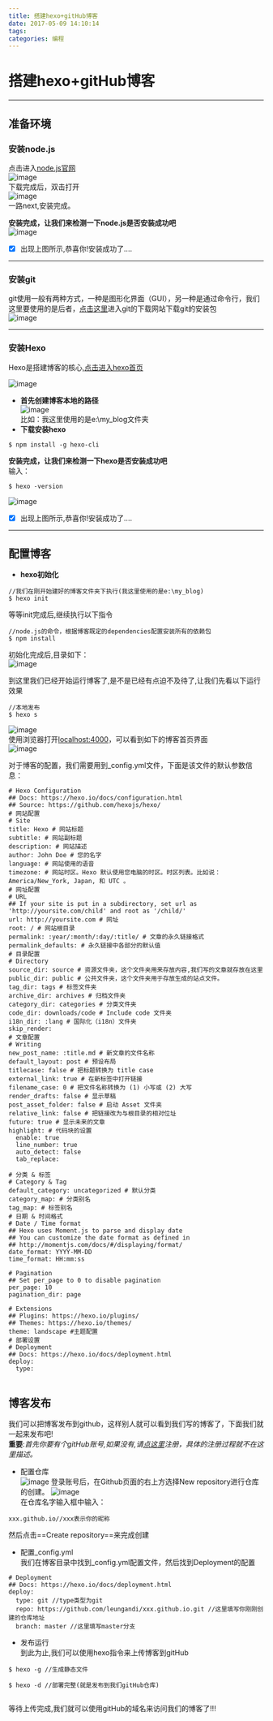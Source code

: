 ```yaml
---
title: 搭建hexo+gitHub博客
date: 2017-05-09 14:10:14
tags:
categories: 编程
---
```



# 搭建hexo+gitHub博客
---
## 准备环境
### 安装node.js
点击进入[node.js官网](https://nodejs.org/en/download/)  
![image](F:\blog教程素材\nodejs\nodejs官网下载.jpg)  
下载完成后，双击打开  
![image](F:\blog教程素材\nodejs\nodejs安装.jpg)  
一路next,安装完成。  

 **安装完成，让我们来检测一下node.js是否安装成功吧**   
![image](F:\blog教程素材\nodejs\nodejs_version.jpg)  
- [x] 出现上图所示,恭喜你!安装成功了....  

---

### 安装git 
git使用一般有两种方式，一种是图形化界面（GUI），另一种是通过命令行，我们这里要使用的是后者，[点击这里](https://git-scm.com/downloads)进入git的下载网站下载git的安装包  
![image](F:\blog教程素材\git\index.jpg)

--- 

### 安装Hexo

Hexo是搭建博客的核心,[点击进入hexo首页](https://hexo.io/)

![image](F:\blog教程素材\hexo\index.jpg)  
- **首先创建博客本地的路径**  
![image](E:\blog教程素材\hexo\1_新建文件目录.jpg)  
比如：我这里使用的是e:\my_blog文件夹  
- **下载安装hexo**  
```
$ npm install -g hexo-cli

```
**安装完成，让我们来检测一下hexo是否安装成功吧**   
输入：
```
$ hexo -version

```
![image](/images/Hexo_blog教程素材/hexo/2_版本检测.jpg)  
- [x] 出现上图所示,恭喜你!安装成功了....  

---

## 配置博客

- **hexo初始化**
```
//我们在刚开始建好的博客文件夹下执行(我这里使用的是e:\my_blog)
$ hexo init

```

等等init完成后,继续执行以下指令  
```
//node.js的命令，根据博客既定的dependencies配置安装所有的依赖包
$ npm install

```

初始化完成后,目录如下：  
![image](/images/Hexo_blog教程素材/hexo/4_目录.jpg)  

到这里我们已经开始运行博客了,是不是已经有点迫不及待了,让我们先看以下运行效果  

```
//本地发布
$ hexo s

```
![image](E:\myBlog\source\image\Hexo_blog教程素材\hexo\5_server.jpg)  
使用浏览器打开[localhost:4000](http://localhost:4000)，可以看到如下的博客首页界面  
![image](/images/Hexo_blog教程素材/hexo/6_index.jpg)

对于博客的配置，我们需要用到_config.yml文件，下面是该文件的默认参数信息：
```
# Hexo Configuration
## Docs: https://hexo.io/docs/configuration.html
## Source: https://github.com/hexojs/hexo/
# 网站配置
# Site
title: Hexo # 网站标题
subtitle: # 网站副标题
description: # 网站描述
author: John Doe # 您的名字
language: # 网站使用的语音
timezone: # 网站时区。Hexo 默认使用您电脑的时区。时区列表。比如说：America/New_York, Japan, 和 UTC 。
# 网址配置
# URL
## If your site is put in a subdirectory, set url as 'http://yoursite.com/child' and root as '/child/'
url: http://yoursite.com # 网址
root: / # 网站根目录
permalink: :year/:month/:day/:title/ # 文章的永久链接格式
permalink_defaults: # 永久链接中各部分的默认值
# 目录配置
# Directory
source_dir: source # 资源文件夹，这个文件夹用来存放内容,我们写的文章就存放在这里
public_dir: public # 公共文件夹，这个文件夹用于存放生成的站点文件。
tag_dir: tags # 标签文件夹
archive_dir: archives # 归档文件夹
category_dir: categories # 分类文件夹
code_dir: downloads/code # Include code 文件夹
i18n_dir: :lang # 国际化（i18n）文件夹
skip_render:
# 文章配置
# Writing
new_post_name: :title.md # 新文章的文件名称
default_layout: post # 预设布局
titlecase: false # 把标题转换为 title case
external_link: true # 在新标签中打开链接
filename_case: 0 # 把文件名称转换为 (1) 小写或 (2) 大写
render_drafts: false # 显示草稿
post_asset_folder: false # 启动 Asset 文件夹
relative_link: false # 把链接改为与根目录的相对位址
future: true # 显示未来的文章
highlight: # 代码块的设置
  enable: true
  line_number: true
  auto_detect: false
  tab_replace:

# 分类 & 标签
# Category & Tag
default_category: uncategorized # 默认分类
category_map: # 分类别名	
tag_map: # 标签别名
# 日期 & 时间格式
# Date / Time format
## Hexo uses Moment.js to parse and display date
## You can customize the date format as defined in
## http://momentjs.com/docs/#/displaying/format/
date_format: YYYY-MM-DD
time_format: HH:mm:ss

# Pagination
## Set per_page to 0 to disable pagination
per_page: 10
pagination_dir: page

# Extensions
## Plugins: https://hexo.io/plugins/
## Themes: https://hexo.io/themes/
theme: landscape #主题配置
# 部署设置
# Deployment
## Docs: https://hexo.io/docs/deployment.html
deploy:
  type:


```

## 博客发布
我们可以把博客发布到github，这样别人就可以看到我们写的博客了，下面我们就一起来发布吧!  
**重要**:*首先你要有个gitHub账号,如果没有,请[点这里](https://github.com/)注册，具体的注册过程就不在这里描述。*  
- 配置仓库  
![image](/images/Hexo_blog教程素材/git/1_index.jpg)
登录账号后，在Github页面的右上方选择New repository进行仓库的创建。
![image](/images/Hexo_blog教程素材/git/2_create.jpg)  
在仓库名字输入框中输入：
```
xxx.github.io//xxx表示你的昵称

```
然后点击==Create repository==来完成创建  

- 配置_config.yml  
我们在博客目录中找到_config.yml配置文件，然后找到Deployment的配置
```
# Deployment
## Docs: https://hexo.io/docs/deployment.html
deploy:
  type: git //type类型为git
  repo: https://github.com/leungandi/xxx.github.io.git //这里填写你刚刚创建的仓库地址
  branch: master //这里填写master分支

```

- 发布运行  
到此为止,我们可以使用hexo指令来上传博客到gitHub

```
$ hexo -g //生成静态文件

$ hexo -d //部署完整(就是发布到我们gitHub仓库)
    
```

等待上传完成,我们就可以使用gitHub的域名来访问我们的博客了!!!


